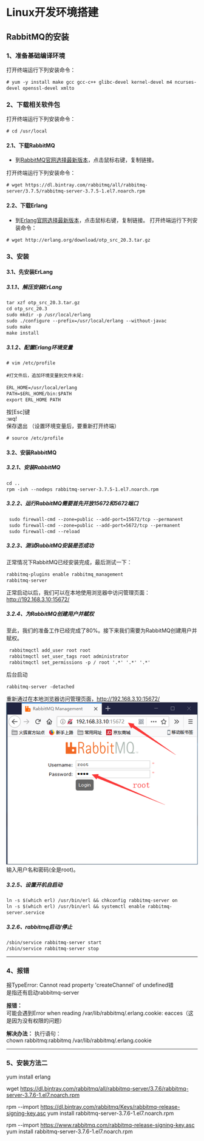 # Linux开发环境搭建
## RabbitMQ的安装

### 1、准备基础编译环境
打开终端运行下列安装命令：
```
# yum -y install make gcc gcc-c++ glibc-devel kernel-devel m4 ncurses-devel openssl-devel xmlto

```
### 2、下载相关软件包
打开终端运行下列安装命令：
```
# cd /usr/local
```
#### 2.1、下载RabbitMQ
* 到[RabbitMQ官网](http://www.rabbitmq.com/install-rpm.html)[选择最新版本](https://dl.bintray.com/rabbitmq/all/rabbitmq-server/)，点击鼠标右键，复制链接。  

打开终端运行下列安装命令：  

```
# wget https://dl.bintray.com/rabbitmq/all/rabbitmq-server/3.7.5/rabbitmq-server-3.7.5-1.el7.noarch.rpm
```
#### 2.2、下载Erlang
* 到[Erlang官网](http://www.erlang.org)[选择最新版本](http://erlang.org/download/)，点击鼠标右键，复制链接。
打开终端运行下列安装命令：  

```
# wget http://erlang.org/download/otp_src_20.3.tar.gz
```
### 3、安装
#### 3.1、先安装ErLang

##### 3.1.1、解压安装ErLang
```
tar xzf otp_src_20.3.tar.gz
cd otp_src_20.3
sudo mkdir -p /usr/local/erlang
sudo ./configure --prefix=/usr/local/erlang --without-javac
sudo make 
make install
```
##### 3.1.2、配置Erlang环境变量
```
# vim /etc/profile

#打文件后，追加环境变量到文件末尾:

ERL_HOME=/usr/local/erlang
PATH=$ERL_HOME/bin:$PATH
export ERL_HOME PATH
```
按[Esc]键  
:wq!  
保存退出 （设置环境变量后，要重新打开终端）

```
# source /etc/profile
```
#### 3.2、安装RabbitMQ
##### 3.2.1、安装RabbitMQ
```
cd ..
rpm -ivh --nodeps rabbitmq-server-3.7.5-1.el7.noarch.rpm
```

##### 3.2.2、运行RabbitMQ需要首先开放15672和5672端口

```
 sudo firewall-cmd --zone=public --add-port=15672/tcp --permanent
 sudo firewall-cmd --zone=public --add-port=5672/tcp --permanent
 sudo firewall-cmd --reload  
```
##### 3.2.3、测试RabbitMQ安装是否成功
 正常情况下RabbitMQ已经安装完成，最后测试一下：

 ``` 
 rabbitmq-plugins enable rabbitmq_management
 rabbitmq-server
 ```

正常启动以后，我们可以在本地使用浏览器中访问管理页面：  
http://192.168.3.10:15672/  

##### 3.2.4、为RabbitMQ创建用户并赋权
 至此，我们的准备工作已经完成了80%。接下来我们需要为RabbitMQ创建用户并赋权。  
```
 rabbitmqctl add_user root root
 rabbitmqctl set_user_tags root administrator
 rabbitmqctl set_permissions -p / root '.*' '.*' '.*'
```
后台启动  
```
rabbitmq-server -detached
```

重新通过在本地浏览器访问管理页面，http://192.168.3.10:15672/ 
![rabbit-logoin.png](rabbit-logoin.png)  
输入用户名和密码(全是root)。

##### 3.2.5、设置开机自启动
```
ln -s $(which erl) /usr/bin/erl && chkconfig rabbitmq-server on
ln -s $(which erl) /usr/bin/erl && systemctl enable rabbitmq-server.service
```

##### 3.2.6、rabbitmq启动/停止
```
/sbin/service rabbitmq-server start
/sbin/service rabbitmq-server stop
```
---
### 4、报错
报TypeError: Cannot read property 'createChannel' of undefined错  
是指还有启动rabbitmq-server  

**报错：**  
可能会遇到Error when reading /var/lib/rabbitmq/.erlang.cookie: eacces（这是因为没有权限的问题）  

**解决办法：** 
执行语句：  
chown rabbitmq:rabbitmq /var/lib/rabbitmq/.erlang.cookie

---

### 5、安装方法二

yum install erlang

wget https://dl.bintray.com/rabbitmq/all/rabbitmq-server/3.7.6/rabbitmq-server-3.7.6-1.el7.noarch.rpm

rpm --import https://dl.bintray.com/rabbitmq/Keys/rabbitmq-release-signing-key.asc
yum install rabbitmq-server-3.7.6-1.el7.noarch.rpm


rpm --import https://www.rabbitmq.com/rabbitmq-release-signing-key.asc
yum install rabbitmq-server-3.7.6-1.el7.noarch.rpm



